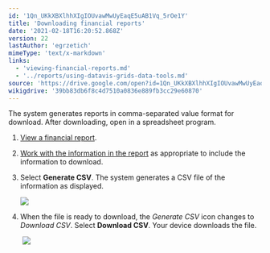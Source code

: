 ```yaml
---
id: '1Qn_UKkXBXlhhXIgIOUvawMwUyEaqE5uAB1Vq_5rOe1Y'
title: 'Downloading financial reports'
date: '2021-02-18T16:20:52.868Z'
version: 22
lastAuthor: 'egrzetich'
mimeType: 'text/x-markdown'
links:
  - 'viewing-financial-reports.md'
  - '../reports/using-datavis-grids-data-tools.md'
source: 'https://drive.google.com/open?id=1Qn_UKkXBXlhhXIgIOUvawMwUyEaqE5uAB1Vq_5rOe1Y'
wikigdrive: '39bb83db6f8c4d7510a0836e889fb3cc29e60870'
---
```

The system generates reports in comma-separated value format for download. After downloading, open in a spreadsheet program.
1. [View a financial report](viewing-financial-reports.md). 
2. [Work with the information in the report](../reports/using-datavis-grids-data-tools.md) as appropriate to include the information to download.
3. Select <strong>Generate CSV</strong>. The system generates a CSV file of the information as displayed.

   <img src="../downloading-financial-reports.assets/100000000000001B000000258CE9D64724766B05.png" />  

4. When the file is ready to download, the <em>Generate CSV</em> icon changes to <em>Download CSV</em>. Select <strong>Download CSV</strong>. Your device downloads the file.

  
    <img src="../downloading-financial-reports.assets/100000000000001C0000001D915D3F94577EC8FD.png" />  

